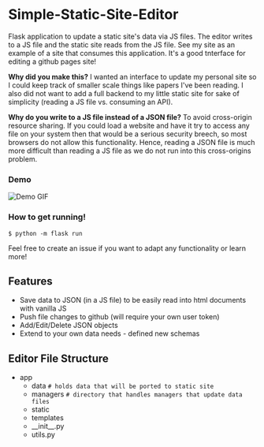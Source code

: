 # Simple-Static-Site-Editor

Flask application to update a static site's data via JS files. The editor writes to a JS file and the static site reads from the JS file. See my site as an example of a site that consumes this application. It's a good tnterface for editing a github pages site!

**Why did you make this?** I wanted an interface to update my personal site so I could keep track of smaller scale things like papers I've been reading. I also did not want to add a full backend to my little static site for sake of simplicity (reading a JS file vs. consuming an API). 

**Why do you write to a JS file instead of a JSON file?** To avoid cross-origin resource sharing. If you could load a website and have it try to access any file on your system then that would be a serious security breech, so most browsers do not allow this functionality. Hence, reading a JSON file is much more difficult than reading a JS file as we do not run into this cross-origins problem.

### Demo
![Demo GIF](https://i.imgur.com/8ZO93Ti.gif)

### How to get running!

`$ python -m flask run`

Feel free to create an issue if you want to adapt any functionality or learn more!

## Features

- Save data to JSON (in a JS file) to be easily read into html documents with vanilla JS
- Push file changes to github (will require your own user token)
- Add/Edit/Delete JSON objects
- Extend to your own data needs - defined new schemas

## Editor File Structure

- app
  - data  `# holds data that will be ported to static site`
  - managers  `# directory that handles managers that update data files`
  - static
  - templates
  - \_\_init\_\_.py
  - utils.py
